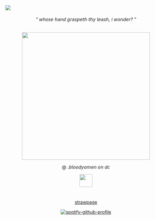 ![](https://komarev.com/ghpvc/?username=sensyuii&color=393935&style=flat-square&label=_stalkers_)
<div align="center">

###### " 𝘸𝘩𝘰𝘴𝘦 𝘩𝘢𝘯𝘥 𝘨𝘳𝘢𝘴𝘱𝘦𝘵𝘩 𝘵𝘩𝘺 𝘭𝘦𝘢𝘴𝘩, 𝘪 𝘸𝘰𝘯𝘥𝘦𝘳? "
<div align="center">
<img height="400" src="https://i.pinimg.com/736x/8b/1e/08/8b1e08461cbf4185d32cec7189414fc2.jpg">

@ .𝘣𝘭𝘰𝘰𝘥𝘺𝘰𝘮𝘦𝘯 𝘰𝘯 𝘥𝘤

<img width="40" src="https://github.com/user-attachments/assets/d3381191-e790-40bc-abf8-8f9a3397208c">

# 
[strawpage](https://bloodyomen.straw.page)


[![spotify-github-profile](https://spotify-github-profile.kittinanx.com/api/view?uid=w3fh1c1w6dx0lm54eszffhs5x&cover_image=true&theme=novatorem&show_offline=false&background_color=121212&interchange=true&bar_color=445a51&bar_color_cover=false)](https://spotify-github-profile.kittinanx.com/api/view?uid=w3fh1c1w6dx0lm54eszffhs5x&redirect=true)

